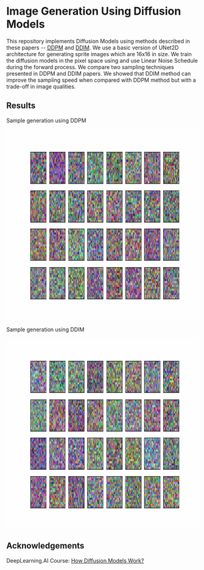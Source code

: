 # Image Generation Using Diffusion Models

This repository implements Diffusion Models using methods described in these papers -- [DDPM](https://arxiv.org/pdf/2006.11239.pdf) and [DDIM](https://arxiv.org/pdf/2010.02502.pdf). We use a basic version of UNet2D architecture for generating sprite images which are 16x16 in size. We train the diffusion models in the pixel space using and use Linear Noise Schedule during the forward process. We compare two sampling techniques presented in DDPM and DDIM papers. We showed that DDIM method can improve the sampling speed when compared with DDPM method but with a trade-off in image qualities. 

## Results

Sample generation using DDPM

<img src="https://github.com/gargsid/Image-Generation-using-Diffusion-Models/blob/main/assets/ani_run_wNone.gif" width="1200" height="500" />

Sample generation using DDIM

<img src="https://github.com/gargsid/Image-Generation-using-Diffusion-Models/blob/main/assets/ani_run_w_ddim.gif" width="1200" height="500" />


## Acknowledgements

DeepLearning.AI Course: [How Diffusion Models Work?](https://www.deeplearning.ai/short-courses/how-diffusion-models-work/)

